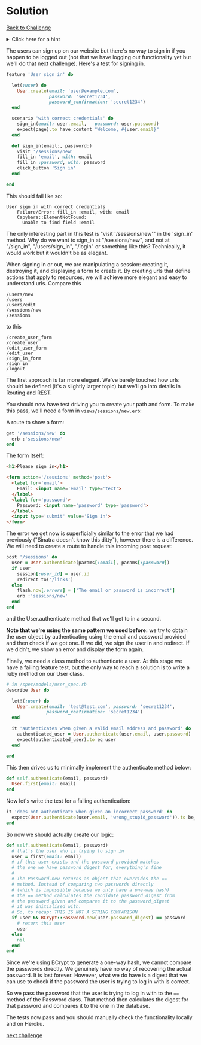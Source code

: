 # Solution

[Back to Challenge](../23_signing_in.md)

<details>
 <summary>Click here for a hint</summary>
 <p>What a huge hint!!!!</p>
</details>


The users can sign up on our website but there's no way to sign in if you happen to be logged out (not that we have logging out functionality yet but we'll do that next challenge). Here's a test for signing in.

```ruby
feature 'User sign in' do

  let(:user) do
    User.create(email: 'user@example.com',
                password: 'secret1234',
                password_confirmation: 'secret1234')
  end

  scenario 'with correct credentials' do
    sign_in(email: user.email,   password: user.password)
    expect(page).to have_content "Welcome, #{user.email}"
  end

  def sign_in(email:, password:)
    visit '/sessions/new'
    fill_in 'email', with: email
    fill_in :password, with: password
    click_button 'Sign in'
  end

end
```

This should fail like so:

```
User sign in with correct credentials
    Failure/Error: fill_in :email, with: email
    Capybara::ElementNotFound:
      Unable to find field :email
```

The only interesting part in this test is "visit '/sessions/new'" in the 'sign_in' method.  Why do we want to sign_in at "/sessions/new", and not at "/sign_in", "/users/sign_in", "/login" or something like this? Technically, it would work but it wouldn't be as elegant.

When signing in or out, we are manipulating a session: creating it, destroying it, and displaying a form to create it. By creating urls that define actions that apply to resources, we will achieve more elegant and easy to understand urls. Compare this

```
/users/new
/users
/users/edit
/sessions/new
/sessions
```

to this

```
/create_user_form
/create_user
/edit_user_form
/edit_user
/sign_in_form
/sign_in
/logout
```

The first approach is far more elegant. We've barely touched how urls should be defined (it's a slightly larger topic) but we'll go into details in Routing and REST.

You should now have test driving you to create your path and form. To make this pass, we'll need a form in `views/sessions/new.erb`:

A route to show a form:

```ruby
get '/sessions/new' do
  erb :'sessions/new'
end
```

The form itself:

```html
<h1>Please sign in</h1>

<form action='/sessions' method='post'>
  <label for='email'>
    Email: <input name='email' type='text'>
  </label>
  <label for='password'>
    Password: <input name='password' type='password'>
  </label>
  <input type='submit' value='Sign in'>
</form>
```

The error we get now is superficially similar to the error that we had previously ("Sinatra doesn't know this ditty"), however there is a difference. We will need to create a route to handle this incoming post request:

```ruby
post '/sessions' do
  user = User.authenticate(params[:email], params[:password])
  if user
    session[:user_id] = user.id
    redirect to('/links')
  else
    flash.now[:errors] = ['The email or password is incorrect']
    erb :'sessions/new'
  end
end
```

and the User.authenticate method that we'll get to in a second.

**Note that we're using the same pattern we used before:** we try to obtain the user object by authenticating using the email and password provided and then check if we got one. If we did, we sign the user in and redirect. If we didn't, we show an error and display the form again.

Finally, we need a class method to authenticate a user. At this stage we have a failing feature test, but the only way to reach a solution is to write a ruby method on our User class.

```ruby
# in /spec/models/user_spec.rb
describe User do

  let!(:user) do
    User.create(email: 'test@test.com', password: 'secret1234',
               password_confirmation: 'secret1234')
  end

  it 'authenticates when given a valid email address and password' do
    authenticated_user = User.authenticate(user.email, user.password)
    expect(authenticated_user).to eq user
  end

end

```

This then drives us to minimally implement the authenticate method below:

```ruby
def self.authenticate(email, password)
  User.first(email: email)
end

```

Now let's write the test for a failing authentication:
```ruby
it 'does not authenticate when given an incorrect password' do
  expect(User.authenticate(user.email, 'wrong_stupid_password')).to be_nil
end
```
So now we should actually create our logic:

```ruby
def self.authenticate(email, password)
  # that's the user who is trying to sign in
  user = first(email: email)
  # if this user exists and the password provided matches
  # the one we have password_digest for, everything's fine
  #
  # The Password.new returns an object that overrides the ==
  # method. Instead of comparing two passwords directly
  # (which is impossible because we only have a one-way hash)
  # the == method calculates the candidate password_digest from
  # the password given and compares it to the password_digest
  # it was initialised with.
  # So, to recap: THIS IS NOT A STRING COMPARISON
  if user && BCrypt::Password.new(user.password_digest) == password
    # return this user
    user
  else
    nil
  end
end
```

Since we're using BCrypt to generate a one-way hash, we cannot compare the passwords directly. We genuinely have no way of recovering the actual password. It is lost forever. However, what we do have is a digest that we can use to check if the password the user is trying to log in with is correct.

So we pass the password that the user is trying to log in with to the `==` method of the Password class. That method then calculates the digest for that password and compares it to the one in the database.

The tests now pass and you should manually check the functionality locally and on Heroku.

[next challenge](../24_signing_out.md)
